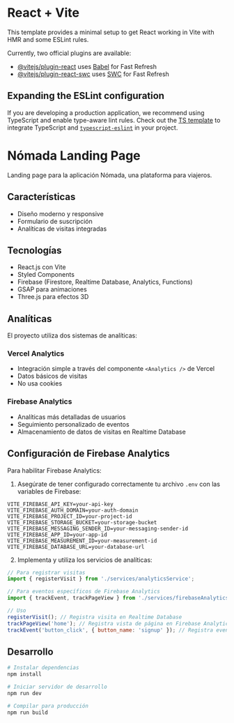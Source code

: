 # React + Vite

This template provides a minimal setup to get React working in Vite with HMR and some ESLint rules.

Currently, two official plugins are available:

- [@vitejs/plugin-react](https://github.com/vitejs/vite-plugin-react/blob/main/packages/plugin-react/README.md) uses [Babel](https://babeljs.io/) for Fast Refresh
- [@vitejs/plugin-react-swc](https://github.com/vitejs/vite-plugin-react-swc) uses [SWC](https://swc.rs/) for Fast Refresh

## Expanding the ESLint configuration

If you are developing a production application, we recommend using TypeScript and enable type-aware lint rules. Check out the [TS template](https://github.com/vitejs/vite/tree/main/packages/create-vite/template-react-ts) to integrate TypeScript and [`typescript-eslint`](https://typescript-eslint.io) in your project.

# Nómada Landing Page

Landing page para la aplicación Nómada, una plataforma para viajeros.

## Características

- Diseño moderno y responsive
- Formulario de suscripción
- Analíticas de visitas integradas

## Tecnologías

- React.js con Vite
- Styled Components
- Firebase (Firestore, Realtime Database, Analytics, Functions)
- GSAP para animaciones
- Three.js para efectos 3D

## Analíticas

El proyecto utiliza dos sistemas de analíticas:

### Vercel Analytics
- Integración simple a través del componente `<Analytics />` de Vercel
- Datos básicos de visitas
- No usa cookies

### Firebase Analytics
- Analíticas más detalladas de usuarios
- Seguimiento personalizado de eventos
- Almacenamiento de datos de visitas en Realtime Database

## Configuración de Firebase Analytics

Para habilitar Firebase Analytics:

1. Asegúrate de tener configurado correctamente tu archivo `.env` con las variables de Firebase:

```
VITE_FIREBASE_API_KEY=your-api-key
VITE_FIREBASE_AUTH_DOMAIN=your-auth-domain
VITE_FIREBASE_PROJECT_ID=your-project-id
VITE_FIREBASE_STORAGE_BUCKET=your-storage-bucket
VITE_FIREBASE_MESSAGING_SENDER_ID=your-messaging-sender-id
VITE_FIREBASE_APP_ID=your-app-id
VITE_FIREBASE_MEASUREMENT_ID=your-measurement-id
VITE_FIREBASE_DATABASE_URL=your-database-url
```

2. Implementa y utiliza los servicios de analíticas:

```javascript
// Para registrar visitas
import { registerVisit } from './services/analyticsService';

// Para eventos específicos de Firebase Analytics
import { trackEvent, trackPageView } from './services/firebaseAnalyticsService';

// Uso
registerVisit(); // Registra visita en Realtime Database
trackPageView('home'); // Registra vista de página en Firebase Analytics
trackEvent('button_click', { button_name: 'signup' }); // Registra evento personalizado
```

## Desarrollo

```bash
# Instalar dependencias
npm install

# Iniciar servidor de desarrollo
npm run dev

# Compilar para producción
npm run build
```

